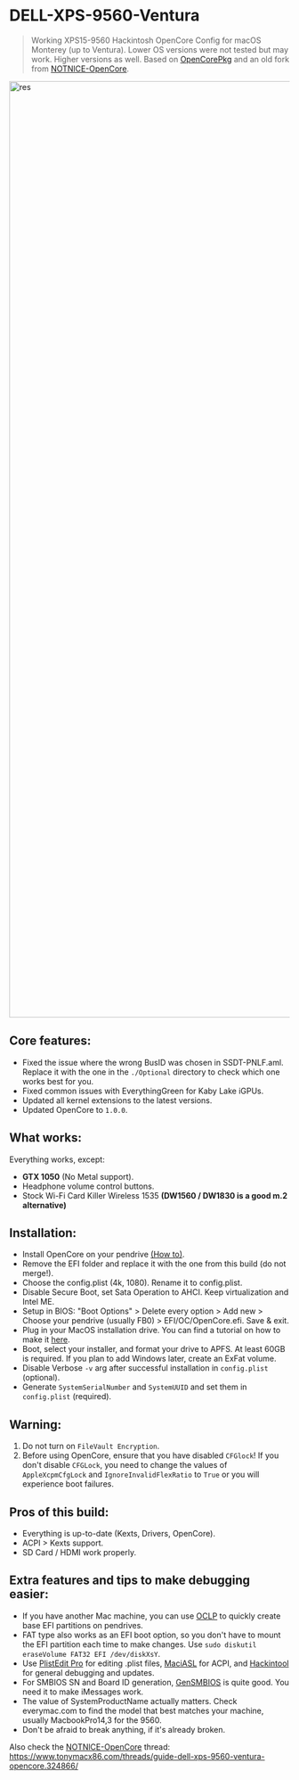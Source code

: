 # DELL-XPS-9560-Ventura

> Working XPS15-9560 Hackintosh OpenCore Config for macOS Monterey (up to Ventura). Lower OS versions were not tested but may work. Higher versions as well.
Based on [OpenCorePkg](https://github.com/acidanthera/OpenCorePkg) and an old fork from [NOTNlCE-OpenCore](https://github.com/NOTNlCE/XPS-9560-OpenCore).

<img width="1680" alt="res" src="https://github.com/user-attachments/assets/c5460956-bcfc-440f-8963-abec6af55353">

## Core features:
- Fixed the issue where the wrong BusID was chosen in SSDT-PNLF.aml. 
  Replace it with the one in the `./Optional` directory to check which one works best for you.
- Fixed common issues with EverythingGreen for Kaby Lake iGPUs.
- Updated all kernel extensions to the latest versions.
- Updated OpenCore to `1.0.0`.

## What works:
Everything works, except:
- <b>GTX 1050</b> (No Metal support).
- Headphone volume control buttons.
- Stock Wi-Fi Card Killer Wireless 1535 __(DW1560 / DW1830 is a good m.2 alternative)__

## Installation:
- Install OpenCore on your pendrive [(How to)](https://dortania.github.io/OpenCore-Install-Guide/installer-guide/#making-the-installer).
- Remove the EFI folder and replace it with the one from this build (do not merge!).
- Choose the config.plist (4k, 1080). Rename it to config.plist.
- Disable Secure Boot, set Sata Operation to AHCI. Keep virtualization and Intel ME.
- Setup in BIOS: 
    "Boot Options" > 
    Delete every option > 
    Add new > 
    Choose your pendrive (usually FB0) > 
    EFI/OC/OpenCore.efi. Save & exit.
- Plug in your MacOS installation drive. You can find a tutorial on how to make it [here](https://dortania.github.io/OpenCore-Install-Guide/installer-guide/#making-the-installer).
- Boot, select your installer, and format your drive to APFS. At least 60GB is required. If you plan to add Windows later, create an ExFat volume.
- Disable Verbose `-v` arg after successful installation in `config.plist` (optional).
- Generate `SystemSerialNumber` and `SystemUUID` and set them in `config.plist` (required).

## Warning:

1. Do not turn on `FileVault Encryption`.
2. Before using OpenCore, ensure that you have disabled `CFGlock`! If you don't disable `CFGLock`, you need to change the values of `AppleXcpmCfgLock` and `IgnoreInvalidFlexRatio` to `True` or you will experience boot failures.

## Pros of this build:
- Everything is up-to-date (Kexts, Drivers, OpenCore).
- ACPI > Kexts support.
- SD Card / HDMI work properly.
  
## Extra features and tips to make debugging easier:
- If you have another Mac machine, you can use [OCLP](https://dortania.github.io/OpenCore-Legacy-Patcher/INSTALLER.html#creating-the-installer) to quickly create base EFI partitions on pendrives.
- FAT type also works as an EFI boot option, so you don't have to mount the EFI partition each time to make changes. Use `sudo diskutil eraseVolume FAT32 EFI /dev/diskXsY`.
- Use [PlistEdit Pro](https://www.fatcatsoftware.com/plisteditpro/) for editing .plist files, [MaciASL](https://github.com/acidanthera/MaciASL/releases/tag/1.6.4) for ACPI, and [Hackintool](https://github.com/benbaker76/Hackintool/releases) for general debugging and updates.
- For SMBIOS SN and Board ID generation, [GenSMBIOS](https://github.com/corpnewt/GenSMBIOS) is quite good. You need it to make iMessages work.
- The value of SystemProductName actually matters. Check everymac.com to find the model that best matches your machine, usually MacbookPro14,3 for the 9560.
- Don't be afraid to break anything, if it's already broken.

Also check the [NOTNlCE-OpenCore](https://github.com/NOTNlCE/XPS-9560-OpenCore) thread: https://www.tonymacx86.com/threads/guide-dell-xps-9560-ventura-opencore.324866/

